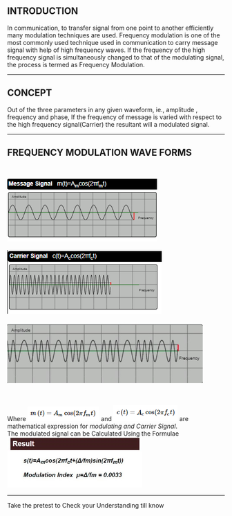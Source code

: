 ## <br>INTRODUCTION <br>

 In communication, to transfer signal from one point to another efficiently many modulation techniques are used. Frequency modulation is one of the most commonly used technique used in communication to carry message signal with help of high frequency waves.
 If the frequency of the high frequency signal is simultaneously changed to that of the modulating signal, the process is termed as Frequency Modulation.

---

## <b>CONCEPT</b><br>

 Out of the three parameters in any given waveform, ie., amplitude , frequency and phase, If the frequency of message is varied with respect to the high frequency signal(Carrier) the resultant will a modulated signal. 

---

## <b>FREQUENCY MODULATION WAVE FORMS</b><br>

<br>

<img src="Images/t1.png"/><br><br>
<img src="Images/t2.png"/><br><br>
<img src="Images/t3.png"/><br><br>


<br>
Where <img src="Images/t5.png"/> and <img src="Images/t6.png"/> are mathematical expression for
<i>modulating and Carrier Signal</i>.<br>
The modulated signal can be Calculated Using the Formulae 
<img src="Images/t4.png"/><br>

<hr>

Take the pretest to Check your Understanding till know
